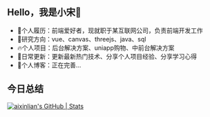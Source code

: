 ## Hello，我是小宋👋

- 🔭个人履历：前端爱好者，现就职于某互联网公司，负责前端开发工作
- 🌱研究方向：vue、canvas、threejs、java、sql
- 🔥个人项目：后台解决方案、uniapp购物、中前台解决方案 
- 💬日常更新：更新最新热门技术、分享个人项目经验、分享学习心得
- 🌱个人博客：正在完善...


## 今日总结
[![aixinlian's GitHub | Stats](https://stats.quine.sh/aixinlian/github?theme=dark)](https://quine.sh?utm_source=widgets&utm_campaign=aixinlian)

